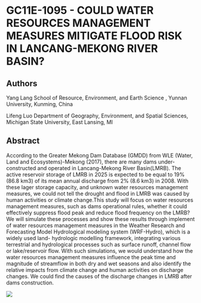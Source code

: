# GC11E-1095 - COULD WATER RESOURCES MANAGEMENT MEASURES MITIGATE FLOOD RISK IN LANCANG-MEKONG RIVER BASIN?
## Authors
Yang Lang  School of Resource, Environment, and Earth Science , Yunnan University, Kunming, China

Lifeng Luo  Department of Geography, Environment, and Spatial Sciences, Michigan State University, East Lansing, MI

## Abstract

According to the Greater Mekong Dam Database (GMDD) from WLE (Water, Land and Ecosystems)-Mekong (2017), there are many dams under-constructed and operated in Lancang-Mekong River Basin(LMRB). The active reservoir storage of LMRB in 2025 is expected to be equal to 19% (86.8 km3) of its mean annual discharge from 2% (8.6 km3) in 2008. With these lager storage capacity, and unknown water resources management measures, we could not tell the drought and flood in LMRB was caused by human activities or climate change.This study will focus on water resources management measures, such as dams operational rules, whether it could effectively suppress flood peak and reduce flood frequency on the LMRB? We will simulate these processes and show these results through implement of water resources management measures in the Weather Research and Forecasting Model Hydrological modeling system (WRF-Hydro), which is a widely used land- hydrologic modelling framework, integrating various terrestrial and hydrological processes such as surface runoff, channel flow or lake/reservoir flow. With such simulations, we would understand how the water resources management measures influence the peak time and magnitude of streamflow in both dry and wet seasons and also identify the relative impacts from climate change and human activities on discharge changes. We could find the causes of the discharge changes in LMRB after dams construction.


![](images/AGU_GC11E-1095.jpg?raw=true)

